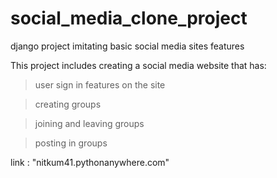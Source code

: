 # social_media_clone_project
django project imitating basic social media sites features

This project includes creating a social media website that has:

  > user sign in features on the site
  
  > creating groups
  
  > joining and leaving groups
  
  > posting in groups

link : "nitkum41.pythonanywhere.com"
